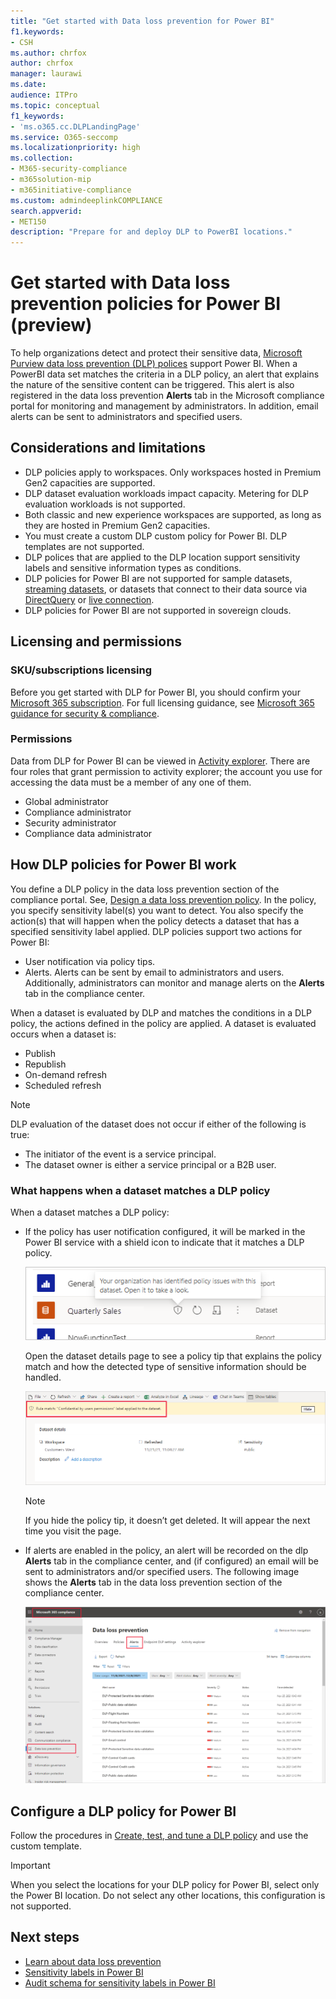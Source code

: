 ```yaml
---
title: "Get started with Data loss prevention for Power BI"
f1.keywords:
- CSH
ms.author: chrfox
author: chrfox
manager: laurawi
ms.date:
audience: ITPro
ms.topic: conceptual
f1_keywords:
- 'ms.o365.cc.DLPLandingPage'
ms.service: O365-seccomp
ms.localizationpriority: high
ms.collection:
- M365-security-compliance
- m365solution-mip
- m365initiative-compliance
ms.custom: admindeeplinkCOMPLIANCE
search.appverid:
- MET150
description: "Prepare for and deploy DLP to PowerBI locations."
---
```

# Get started with Data loss prevention policies for Power BI (preview)

To help organizations detect and protect their sensitive data, [Microsoft Purview data loss prevention (DLP) polices](/microsoft-365/compliance/dlp-learn-about-dlp) support Power BI. When a PowerBI data set matches the criteria in a DLP policy, an alert that explains the nature of the sensitive content can be triggered. This alert is also registered in the data loss prevention **Alerts** tab in the Microsoft compliance portal for monitoring and management by administrators. In addition, email alerts can be sent to administrators and specified users.

## Considerations and limitations

- DLP policies apply to workspaces. Only workspaces hosted in Premium Gen2 capacities are supported.
- DLP dataset evaluation workloads impact capacity. Metering for DLP evaluation workloads is not supported.
- Both classic and new experience workspaces are supported, as long as they are hosted in Premium Gen2 capacities.
- You must create a custom DLP custom policy for Power BI. DLP templates are not supported.
- DLP polices that are applied to the DLP location support sensitivity labels and sensitive information types as conditions. 
- DLP policies for Power BI are not supported for sample datasets, [streaming datasets](/power-bi/connect-data/service-real-time-streaming), or datasets that connect to their data source via [DirectQuery](/power-bi/connect-data/desktop-use-directquery) or [live connection](/power-bi/connect-data/desktop-directquery-about#live-connections).
- DLP policies for Power BI are not supported in sovereign clouds.

## Licensing and permissions

### SKU/subscriptions licensing

Before you get started with DLP for Power BI, you should confirm your [Microsoft 365 subscription](https://www.microsoft.com/microsoft-365/compare-microsoft-365-enterprise-plans?rtc=1). For full licensing guidance, see [Microsoft 365 guidance for security & compliance](/office365/servicedescriptions/microsoft-365-service-descriptions/microsoft-365-tenantlevel-services-licensing-guidance/microsoft-365-security-compliance-licensing-guidance#information-protection).

### Permissions

Data from DLP for Power BI can be viewed in [Activity explorer](/microsoft-365/compliance/data-classification-activity-explorer). There are four roles that grant permission to activity explorer; the account you use for accessing the data must be a member of any one of them.

- Global administrator
- Compliance administrator
- Security administrator
- Compliance data administrator

## How DLP policies for Power BI work

You define a DLP policy in the data loss prevention section of the compliance portal. See, [Design a data loss prevention policy](dlp-policy-design.md#design-a-data-loss-prevention-policy). In the policy, you specify sensitivity label(s) you want to detect. You also specify the action(s) that will happen when the policy detects a dataset that has a specified sensitivity label applied. DLP policies support two actions for Power BI:

- User notification via policy tips.
- Alerts. Alerts can be sent by email to administrators and users. Additionally, administrators can monitor and manage alerts on the **Alerts** tab in the compliance center. 

When a dataset is evaluated by DLP and matches the conditions in a DLP policy, the actions defined in the policy are applied. A dataset is evaluated occurs when a dataset is:

- Publish
- Republish
- On-demand refresh
- Scheduled refresh

>[!NOTE]
> DLP evaluation of the dataset does not occur if either of the following is true:
> - The initiator of the event is a service principal.
> - The dataset owner is either a service principal or a B2B user.

### What happens when a dataset matches a DLP policy

When a dataset matches a DLP policy:

- If the policy has user notification configured, it will be marked in the Power BI service with a shield icon to indicate that it matches a DLP policy.

    ![Screenshot of policy tip badge on dataset in lists.](../media/dlp-power-bi-policy-tip-on-dataset.png)

    Open the dataset details page to see a policy tip that explains the policy match and how the detected type of sensitive information should be handled.

    ![Screenshot of policy tip on dataset details page.](../media/dlp-power-bi-policy-tip-in-dataset-details.png)

    >[!NOTE]
    > If you hide the policy tip, it doesn’t get deleted. It will appear the next time you visit the page.

- If alerts are enabled in the policy, an alert will be recorded on the dlp **Alerts** tab in the compliance center, and (if configured) an email will be sent to administrators and/or specified users. The following image shows the **Alerts** tab in the data loss prevention section of the compliance center.

    ![Screenshot of Alerts tab in the compliance center.](../media/dlp-power-bi-alerts-tab.png)

## Configure a DLP policy for Power BI

Follow the procedures in [Create, test, and tune a DLP policy](create-test-tune-dlp-policy.md#create-test-and-tune-a-dlp-policy) and use the custom template.

> [!IMPORTANT]
> When you select the locations for your DLP policy for Power BI, select only the Power BI location. Do not select any other locations, this configuration is not supported. 

<!--1. Log into the [Microsoft 365 compliance portal](https://compliance.microsoft.com).

1. Choose the **Data loss prevention** solution in the navigation pane, select the **Policies** tab, choose **Create policy**.

    ![Screenshot of D L P create policy page.](media/service-security-dlp-policies-for-power-bi/power-bi-dlp-create.png)

1. Choose the **Custom** category and then the **Custom policy** template.
    
    >[!NOTE]
    >No other categories or templates are currently supported.

    ![Screenshot of D L P choose custom policy page.](media/service-security-dlp-policies-for-power-bi/power-bi-dlp-choose-custom.png)
 
    When done, click **Next**.

1. Name the policy and provide a meaningful description.

    ![Screenshot of D L P policy name description section.](media/service-security-dlp-policies-for-power-bi/power-bi-dlp-name-description.png)
 
    When done, click **Next**.

1. Enable Power BI as a location for the DLP policy. **Disable all other locations**. Currently, DLP policies for Power BI must specify Power BI as the sole location.

    ![Screenshot of D L P choose location page.](media/service-security-dlp-policies-for-power-bi/power-bi-dlp-choose-location.png)

    By default the policy will apply to all workspaces. Alternatively, you can specify particular workspaces to include in the policy as well as workspaces to exclude from the policy.
    >[!NOTE]
    > DLP actions are supported only for workspaces hosted in Premium Gen2 capacities.

    If you select **Choose workspaces** or **Exclude workspaces**, a dialog will allow you to create a list of included (or excluded) workspaces. You must specify workspaces by workspace object ID. Click the info icon for information about how to find workspace object IDs.

    ![Screenshot of D L P choose workspaces dialog.](media/service-security-dlp-policies-for-power-bi/power-bi-dlp-choose-workspaces.png)
 
    After enabling Power BI as a DLP location for the policy and choosing which workspaces the policy will apply to, click **Next**.

1. The **Define policy settings** page appears. Choose **Create or customize advanced DLP rules** to begin defining your policy.

    ![Screenshot of D L P create advanced rule page.](media/service-security-dlp-policies-for-power-bi/power-bi-dlp-create-advanced-rule.png)
 
    When done, click **Next**.

1. On the **Customize advanced DLP rules** page, you can either start creating a new rule or choose an existing rule to edit. Click **Create rule**.

    ![Screenshot of D L P create rule page.](media/service-security-dlp-policies-for-power-bi/power-bi-dlp-create-rule.png)


1. The **Create rule** page appears. On the create rule page, provide a name and description for the rule, and then configure the other sections, which are described following the image below.

    ![Screenshot of D L P create rule form.](media/service-security-dlp-policies-for-power-bi/power-bi-dlp-create-rule-form.png)
 
### Conditions

In the condition section, you define the conditions under which the policy will apply to a dataset. Conditions are created in groups. Groups make it possible to construct complex conditions.

1. Open the conditions section, choose **Add condition** and then **Content contains**.

    ![Screenshot of D L P add conditions content contains section.](media/service-security-dlp-policies-for-power-bi/power-bi-dlp-add-conditions-content-contains.png)
 
    This opens the first group (named Default – you can change this).

1. Choose **Add**, and then **Sensitivity labels**.
        
    >[!NOTE]
    > Sensitive info types are currently not supported.
    
    ![Screenshot of D L P add conditions section.](media/service-security-dlp-policies-for-power-bi/power-bi-dlp-add-conditions.png)
 
    When you choose **Sensitivity labels**, you will be able to choose a particular sensitivity label from a list that will appear.

    You can add additional sensitivity labels to the group. To the right of the group name, you can specify **Any of these** or **All of these**. This determines whether matches on all or any of the labels is required for the condition to hold. Make sure **Any of these** is selected, since datasets can’t have more than one label applied.

    The image below shows a group (Default) that contains two sensitivity label conditions. The logic Any of these means that a match on any one of the sensitivity labels in the group constitutes “true” for that group.

    ![Screenshot of D L P conditions group section.](media/service-security-dlp-policies-for-power-bi/power-bi-dlp-condition-group.png) 
 
    You can create more than one group, and you can control the logic between the groups with **AND** or **OR** logic. 

    The image below shows a rule containing two groups, joined by **OR** logic.

    ![Screenshot of rule with two groups.](media/service-security-dlp-policies-for-power-bi/power-bi-dlp-content-contains.png) 
 
### Exceptions

If the sensitivity label of the dataset matches any of the defined exceptions, the rule won’t be applied to the dataset. 

Exceptions are configured in the same way as conditions, described above.
    
![Screenshot of D L P exceptions section.](media/service-security-dlp-policies-for-power-bi/power-bi-dlp-exceptions-section.png)
 
### Actions

Protection actions are currently unavailable for Power BI DLP policies.

![Screenshot of D L P policy actions section.](media/service-security-dlp-policies-for-power-bi/power-bi-dlp-actions-section.png)


### User notifications

The user notifications section is where you configure your policy tip. Turn on the toggle, select the **Notify users in Office 365 service with a policy tip** and **Policy tips** checkboxes, and write your policy tip in the text box.

![Screenshot of D L P user notification section.](media/service-security-dlp-policies-for-power-bi/power-bi-dlp-user-notification.png)
 
### User overrides
 
User overrides are currently unavailable for Power BI DLP policies.

![Screenshot of D L P user overrides section.](media/service-security-dlp-policies-for-power-bi/power-bi-dlp-user-overrides-section.png) 
 
### Incident reports

Assign a severity level that will be shown in alerts generated from this policy. Enable (default) or disable email notification to admins, specify users or groups for email notification, and configure the details about when notification will occur.

![Screenshot of D L P incident report section.](media/service-security-dlp-policies-for-power-bi/power-bi-dlp-incidence-report.png)
   
### Additional options

![Screenshot of D L P additional options section.](media/service-security-dlp-policies-for-power-bi/power-bi-dlp-additional-options.png)
 
## Monitor and manage policy alerts

Log into the Microsoft 365 compliance portal and navigate to **Data loss prevention > Alerts**.

![Screenshot of D L P Alerts tab.](media/service-security-dlp-policies-for-power-bi/power-bi-dlp-alerts-tab.png)

Click on an alert to start drilling down to its details and to see management options.
-->
## Next steps

- [Learn about data loss prevention](/microsoft-365/compliance/dlp-learn-about-dlp)
- [Sensitivity labels in Power BI](/power-bi/enterprise/service-security-sensitivity-label-overview)
- [Audit schema for sensitivity labels in Power BI](/power-bi/enterprise/service-security-sensitivity-label-audit-schema)